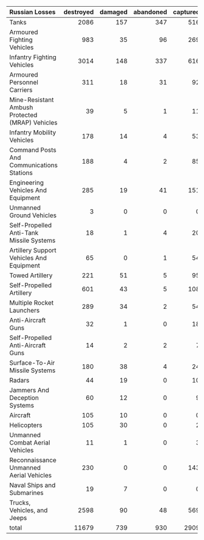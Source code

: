 | Russian Losses                                   |   destroyed |   damaged |   abandoned |   captured |   total |
|:-------------------------------------------------|------------:|----------:|------------:|-----------:|--------:|
| Tanks                                            |        2086 |       157 |         347 |        516 |    3106 |
| Armoured Fighting Vehicles                       |         983 |        35 |          96 |        269 |    1383 |
| Infantry Fighting Vehicles                       |        3014 |       148 |         337 |        616 |    4115 |
| Armoured Personnel Carriers                      |         311 |        18 |          31 |         92 |     452 |
| Mine-Resistant Ambush Protected  (MRAP) Vehicles |          39 |         5 |           1 |         11 |      56 |
| Infantry Mobility Vehicles                       |         178 |        14 |           4 |         53 |     249 |
| Command Posts And Communications Stations        |         188 |         4 |           2 |         85 |     279 |
| Engineering Vehicles And Equipment               |         285 |        19 |          41 |        151 |     496 |
| Unmanned Ground Vehicles                         |           3 |         0 |           0 |          0 |       3 |
| Self-Propelled Anti-Tank Missile Systems         |          18 |         1 |           4 |         20 |      43 |
| Artillery Support Vehicles And Equipment         |          65 |         0 |           1 |         54 |     120 |
| Towed Artillery                                  |         221 |        51 |           5 |         95 |     372 |
| Self-Propelled Artillery                         |         601 |        43 |           5 |        108 |     757 |
| Multiple Rocket Launchers                        |         289 |        34 |           2 |         54 |     379 |
| Anti-Aircraft Guns                               |          32 |         1 |           0 |         18 |      51 |
| Self-Propelled Anti-Aircraft Guns                |          14 |         2 |           2 |          7 |      25 |
| Surface-To-Air Missile Systems                   |         180 |        38 |           4 |         24 |     246 |
| Radars                                           |          44 |        19 |           0 |         10 |      73 |
| Jammers And Deception Systems                    |          60 |        12 |           0 |          9 |      81 |
| Aircraft                                         |         105 |        10 |           0 |          0 |     115 |
| Helicopters                                      |         105 |        30 |           0 |          2 |     137 |
| Unmanned Combat Aerial Vehicles                  |          11 |         1 |           0 |          3 |      15 |
| Reconnaissance Unmanned Aerial Vehicles          |         230 |         0 |           0 |        143 |     373 |
| Naval Ships and Submarines                       |          19 |         7 |           0 |          0 |      26 |
| Trucks, Vehicles, and Jeeps                      |        2598 |        90 |          48 |        569 |    3305 |
| total                                            |       11679 |       739 |         930 |       2909 |   16257 |